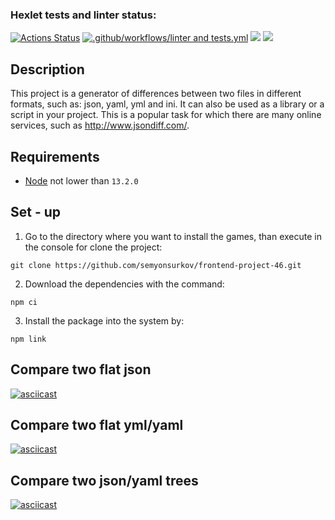 ### Hexlet tests and linter status:
[![Actions Status](https://github.com/semyonsurkov/frontend-project-46/workflows/hexlet-check/badge.svg)](https://github.com/semyonsurkov/frontend-project-46/actions)
[![.github/workflows/linter and tests.yml](https://github.com/semyonsurkov/frontend-project-46/actions/workflows/linter%20and%20tests.yml/badge.svg)](https://github.com/semyonsurkov/frontend-project-46/actions/workflows/linter%20and%20tests.yml)
<a href="https://codeclimate.com/github/semyonsurkov/frontend-project-46/maintainability"><img src="https://api.codeclimate.com/v1/badges/9b9ab012bf795722fb88/maintainability" /></a>
<a href="https://codeclimate.com/github/semyonsurkov/frontend-project-46/test_coverage"><img src="https://api.codeclimate.com/v1/badges/9b9ab012bf795722fb88/test_coverage" /></a>

## Description 
This project is a generator of differences between two files in different formats, such as: json, yaml, yml and ini. It can also be used as a library or a script in your project. This is a popular task for which there are many online services, such as http://www.jsondiff.com/.


## Requirements
- [Node](https://nodejs.org/en/) not lower than ```13.2.0```

## Set - up
1. Go to the directory where you want to install the games, than execute in the console for сlone the project:
```
git clone https://github.com/semyonsurkov/frontend-project-46.git
```
2. Download the dependencies with the command:
```
npm ci
```
3. Install the package into the system by:
```
npm link
```
## Сompare two flat json
[![asciicast](https://asciinema.org/a/q2U9ptgviLjsgi4s5Zvin0h8X.svg)](https://asciinema.org/a/q2U9ptgviLjsgi4s5Zvin0h8X)

## Сompare two flat yml/yaml
[![asciicast](https://asciinema.org/a/558223.svg)](https://asciinema.org/a/558223)

## Compare two json/yaml trees
[![asciicast](https://asciinema.org/a/559476.svg)](https://asciinema.org/a/559476)
